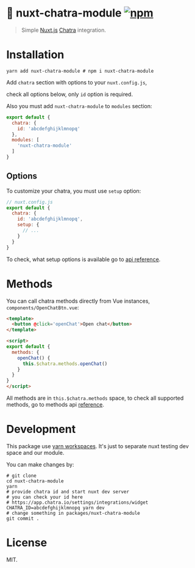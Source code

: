 # 💬 nuxt-chatra-module [![npm](https://img.shields.io/npm/v/nuxt-chatra-module)](https://www.npmjs.com/package/nuxt-chatra-module)

> Simple [Nuxt.js](https://nuxtjs.org) [Chatra](https://chatra.com) integration.

# Installation

`yarn add nuxt-chatra-module # npm i nuxt-chatra-module`

Add `chatra` section with options to your `nuxt.config.js`,

check all options below, only `id` option is required.

Also you must add `nuxt-chatra-module` to `modules` section:

```js
export default {
  chatra: {
    id: 'abcdefghijklmnopq'
  },
  modules: [
    'nuxt-chatra-module'
  ]
}
```

## Options

To customize your chatra, you must use `setup` option:

```js
// nuxt.config.js
export default {
  chatra: {
    id: 'abcdefghijklmnopq',
    setup: {
      // ...
    }
  }
}
```

To check, what setup options is available go to [api reference](https://chatra.com/help/api/#settings).

# Methods

You can call chatra methods directly from Vue instances, `components/OpenChatBtn.vue`:
```html
<template>
  <button @click='openChat'>Open chat</button>
</template>

<script>
export default {
  methods: {
    openChat() {
      this.$chatra.methods.openChat()
    }
  }
}
</script>
```

All methods are in `this.$chatra.methods` space, to check all supported methods,
go to methods api [reference](https://chatra.com/help/api/#methods).

# Development

This package use [yarn workspaces](https://classic.yarnpkg.com/en/docs/workspaces).
It's just to separate nuxt testing dev space and our module.

You can make changes by:

```shell
# git clone
cd nuxt-chatra-module
yarn
# provide chatra id and start nuxt dev server
# you can check your id here
# https://app.chatra.io/settings/integrations/widget
CHATRA_ID=abcdefghijklmnopq yarn dev
# change something in packages/nuxt-chatra-module
git commit .
```

# License

MIT.
